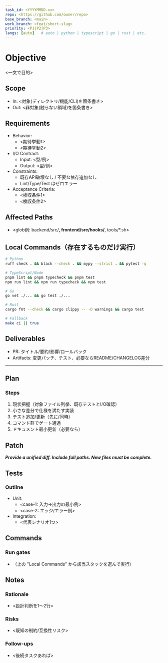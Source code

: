 ```yaml
---
task_id: <YYYYMMDD-xx>
repo: <https://github.com/owner/repo>
base_branch: <main>
work_branch: <feat/short-slug>
priority: <P1|P2|P3>
langs: [auto]   # auto | python | typescript | go | rust | etc.
---
```


# Objective

<一文で目的>

## Scope

- In: <対象(ディレクトリ/機能/CLI)を箇条書き>
- Out: <非対象(触らない領域)を箇条書き>

## Requirements

- Behavior:
  - <期待挙動1>
  - <期待挙動2>
- I/O Contract:
  - Input: <型/例>
  - Output: <型/例>
- Constraints:
  - 既存API破壊なし / 不要な依存追加なし
  - Lint/Type/Test はゼロエラー
- Acceptance Criteria:
  - <検収条件1>
  - <検収条件2>

## Affected Paths

- <glob例: backend/src/**, frontend/src/hooks/**, tools/*.sh>

## Local Commands（存在するものだけ実行）

```bash
# Python
ruff check . && black --check . && mypy --strict . && pytest -q

# TypeScript/Node
pnpm lint && pnpm typecheck && pnpm test
npm run lint && npm run typecheck && npm test

# Go
go vet ./... && go test ./...

# Rust
cargo fmt --check && cargo clippy -- -D warnings && cargo test

# Fallback
make ci || true
```

## Deliverables

- PR: タイトル/要約/影響/ロールバック
- Artifacts: 変更パッチ、テスト、必要ならREADME/CHANGELOG差分

---

## Plan

### Steps

1) 現状把握（対象ファイル列挙、既存テストとI/O確認）
2) 小さな差分で仕様を満たす実装
3) テスト追加/更新（先に/同時）
4) コマンド群でゲート通過
5) ドキュメント最小更新（必要なら）

## Patch

***Provide a unified diff. Include full paths. New files must be complete.***

## Tests

### Outline

- Unit:
  - <case-1: 入力→出力の最小例>
  - <case-2: エッジ/エラー例>
- Integration:
  - <代表シナリオ1つ>

## Commands

### Run gates

- （上の "Local Commands" から該当スタックを選んで実行）

## Notes

### Rationale

- <設計判断を1～2行>

### Risks

- <既知の制約/互換性リスク>

### Follow-ups

- <後続タスクあれば>
